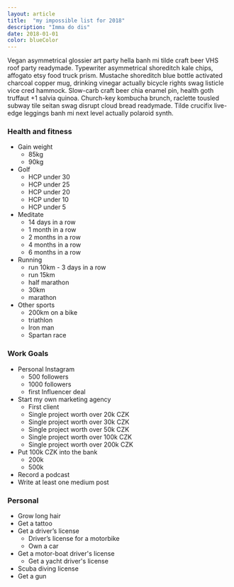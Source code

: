 ```yaml
---
layout: article
title:  "my impossible list for 2018"
description: "Imma do dis"
date: 2018-01-01
color: blueColor
---
```

Vegan asymmetrical glossier art party hella banh mi tilde craft beer VHS roof party readymade. Typewriter asymmetrical shoreditch kale chips, affogato etsy food truck prism. Mustache shoreditch blue bottle activated charcoal copper mug, drinking vinegar actually bicycle rights swag listicle vice cred hammock. Slow-carb craft beer chia enamel pin, health goth truffaut +1 salvia quinoa. Church-key kombucha brunch, raclette tousled subway tile seitan swag disrupt cloud bread readymade. Tilde crucifix live-edge leggings banh mi next level actually polaroid synth.


<h3>Health and fitness</h3>

* Gain weight
    * 85kg
    * 90kg
* Golf
    * HCP under 30
    * HCP under 25
    * HCP under 20
    * HCP under 10
    * HCP under 5
* Meditate
    * 14 days in a row
    * 1 month in a row
    * 2 months in a row
    * 4 months in a row
    * 6 months in a row
* Running
    * run 10km - 3 days in a row
    * run 15km
    * half marathon
    * 30km
    * marathon
* Other sports
    * 200km on a bike
    * triathlon
    * Iron man
    * Spartan race

<h3>Work Goals</h3>

* Personal Instagram
    * 500 followers
    * 1000 followers
    * first Influencer deal
* Start my own marketing agency
    * First client
    * Single project worth over 20k CZK
    * Single project worth over 30k CZK
    * Single project worth over 50k CZK
    * Single project worth over 100k CZK
    * Single project worth over 200k CZK
* Put 100k CZK into the bank
    * 200k
    * 500k
* Record a podcast
* Write at least one medium post

<h3>Personal</h3>

* Grow long hair
* Get a tattoo
* Get a driver’s license
    * Driver’s license for a motorbike
    * Own a car
* Get a motor-boat driver's license
    * Get a yacht driver's license
* Scuba diving license
* Get a gun
